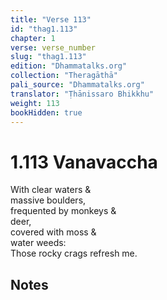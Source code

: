 ```yaml
---
title: "Verse 113"
id: "thag1.113"
chapter: 1
verse: verse_number
slug: "thag1.113"
edition: "Dhammatalks.org"
collection: "Theragāthā"
pali_source: "Dhammatalks.org"
translator: "Ṭhānissaro Bhikkhu"
weight: 113
bookHidden: true
---
```


# 1.113 Vanavaccha

With clear waters &  
massive boulders,  
frequented by monkeys &  
deer,  
covered with moss &  
water weeds:  
Those rocky crags refresh me.  

## Notes